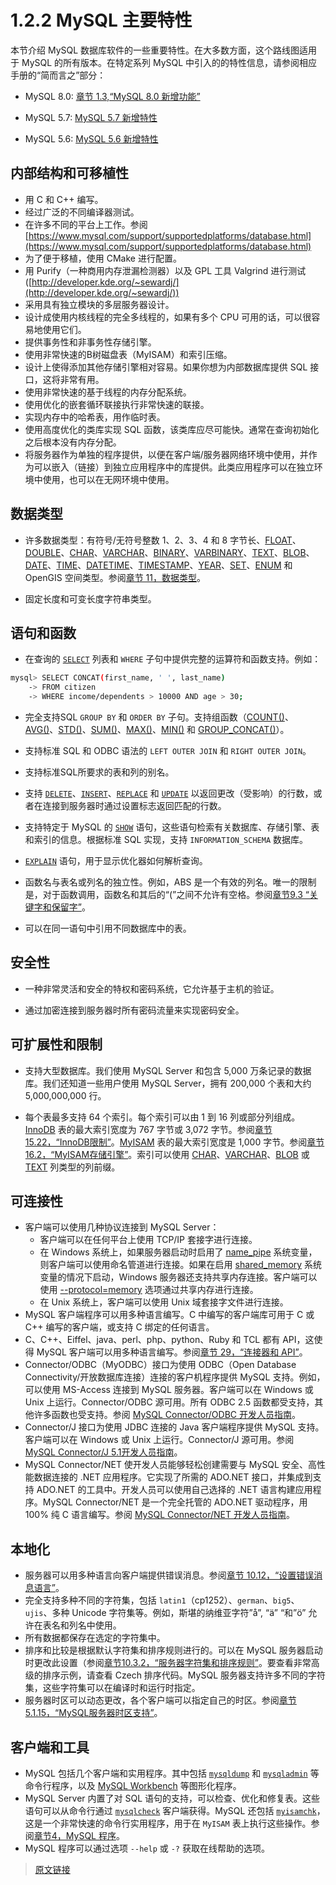 # 1.2.2 MySQL 主要特性

本节介绍 MySQL 数据库软件的一些重要特性。在大多数方面，这个路线图适用于 MySQL 的所有版本。在特定系列 MySQL 中引入的的特性信息，请参阅相应手册的“简而言之”部分：

- MySQL 8.0: [章节 1.3,“MySQL 8.0 新增功能”](/1/1.3/mysql-nutshell)

- MySQL 5.7: [MySQL 5.7 新增特性](https://dev.mysql.com/doc/refman/5.7/en/mysql-nutshell.html)

- MySQL 5.6: [MySQL 5.6 新增特性](https://dev.mysql.com/doc/refman/5.6/en/mysql-nutshell.html)

## 内部结构和可移植性

- 用 C 和 C++ 编写。
- 经过广泛的不同编译器测试。
- 在许多不同的平台上工作。参阅 [https://www.mysql.com/support/supportedplatforms/database.html](https://www.mysql.com/support/supportedplatforms/database.html)
- 为了便于移植，使用 CMake 进行配置。
- 用 Purify（一种商用内存泄漏检测器）以及 GPL 工具 Valgrind 进行测试([http://developer.kde.org/~sewardj/](http://developer.kde.org/~sewardj/))
- 采用具有独立模块的多层服务器设计。
- 设计成使用内核线程的完全多线程的，如果有多个 CPU 可用的话，可以很容易地使用它们。
- 提供事务性和非事务性存储引擎。
- 使用非常快速的B树磁盘表（MyISAM）和索引压缩。
- 设计上使得添加其他存储引擎相对容易。如果你想为内部数据库提供 SQL 接口，这将非常有用。
- 使用非常快速的基于线程的内存分配系统。
- 使用优化的嵌套循环联接执行非常快速的联接。
- 实现内存中的哈希表，用作临时表。
- 使用高度优化的类库实现 SQL 函数，该类库应尽可能快。通常在查询初始化之后根本没有内存分配。
- 将服务器作为单独的程序提供，以便在客户端/服务器网络环境中使用，并作为可以嵌入（链接）到独立应用程序中的库提供。此类应用程序可以在独立环境中使用，也可以在无网环境中使用。

## 数据类型

- 许多数据类型：有符号/无符号整数 1、2、3、4 和 8 字节长、[FLOAT](/11/11.1/11.1.4/floating-point-types)、[DOUBLE]((/1/1.11/1.11.4/floating-point-types))、[CHAR](/11/11.3/11.3.2/char)、[VARCHAR]((/11/11.3/11.3.2/char))、[BINARY](/11/11.3/11.3.3/binary-varbinary)、[VARBINARY](/11/11.3/11.3.3/binary-varbinary)、[TEXT](/11/11.3/11.3.4/blob)、[BLOB](/11/11.3/11.3.4/blob)、[DATE](/11/11.2/11.2.2/datetime)、[TIME](/11/11.2/11.2.3/time)、[DATETIME](/11/11.2/11.2.2/datetime)、[TIMESTAMP](/11/11.2/11.2.2/datetime)、[YEAR](/11/11.2/11.2.4/year)、[SET](/11/11.3/11.3.6/set)、[ENUM](/11/11.3/11.3.5/enum) 和 OpenGIS 空间类型。参阅[章节 11，数据类型](/11/data-types)。

- 固定长度和可变长度字符串类型。

## 语句和函数

- 在查询的 [`SELECT`](/13/13.2/13.2.10/select) 列表和 `WHERE` 子句中提供完整的运算符和函数支持。例如：

```bash
mysql> SELECT CONCAT(first_name, ' ', last_name)
    -> FROM citizen
    -> WHERE income/dependents > 10000 AND age > 30;
```

- 完全支持SQL `GROUP BY` 和 `ORDER BY` 子句。支持组函数（[COUNT()](/12/12.20/12.20.1/aggregate-functions)、[AVG()](/12/12.20/12.20.1/aggregate-functions)、[STD()](/12/12.20/12.20.1/aggregate-functions)、[SUM()](/12/12.20/12.20.1/aggregate-functions)、[MAX()](/12/12.20/12.20.1/aggregate-functions)、[MIN()](/12/12.20/12.20.1/aggregate-functions) 和 [GROUP_CONCAT()](/12/12.20/12.20.1/aggregate-functions)）。

- 支持标准 SQL 和 ODBC 语法的 `LEFT OUTER JOIN` 和 `RIGHT OUTER JOIN`。

- 支持标准SQL所要求的表和列的别名。

- 支持 [`DELETE`](/13/13.2/13.2.2/delete)、[`INSERT`](/13/13.2/13.2.6/insert)、[`REPLACE`](/13/13.2/13.2.9/replace) 和 [`UPDATE`](/13/13.2/13.2.13/update) 以返回更改（受影响）的行数，或者在连接到服务器时通过设置标志返回匹配的行数。

- 支持特定于 MySQL 的 [`SHOW`](/13/13.7/13.7.7/show) 语句，这些语句检索有关数据库、存储引擎、表和索引的信息。根据标准 SQL 实现，支持 `INFORMATION_SCHEMA` 数据库。

- [`EXPLAIN`](/13/13.8/13.8.2/explain) 语句，用于显示优化器如何解析查询。

- 函数名与表名或列名的独立性。例如，ABS 是一个有效的列名。唯一的限制是，对于函数调用，函数名和其后的“(”之间不允许有空格。参阅[章节9.3 “关键字和保留字”](/9/9.3/keywords)。

- 可以在同一语句中引用不同数据库中的表。

## 安全性

- 一种非常灵活和安全的特权和密码系统，它允许基于主机的验证。

- 通过加密连接到服务器时所有密码流量来实现密码安全。

## 可扩展性和限制

- 支持大型数据库。我们使用 MySQL Server 和包含 5,000 万条记录的数据库。我们还知道一些用户使用 MySQL Server，拥有 200,000 个表和大约 5,000,000,000 行。

- 每个表最多支持 64 个索引。每个索引可以由 1 到 16 列或部分列组成。[InnoDB](/15/innodb-storage-engine) 表的最大索引宽度为 767 字节或 3,072 字节。参阅[章节 15.22，“InnoDB限制”](/15/15.22/innodb-limits)。[MyISAM](/16/16.2/myisam-storage-engine) 表的最大索引宽度是 1,000 字节。参阅[章节 16.2，“MyISAM存储引擎”](/16/16.2/myisam-storage-engine)。索引可以使用 [CHAR](/11/11.3/11.3.2/char)、[VARCHAR](/11/11.3/11.3.2/char)、[BLOB](/11/11.3/11.3.4/blob) 或 [TEXT](/11/11.3/11.3.4/blob) 列类型的列前缀。

## 可连接性

- 客户端可以使用几种协议连接到 MySQL Server：
  - 客户端可以在任何平台上使用 TCP/IP 套接字进行连接。
  - 在 Windows 系统上，如果服务器启动时启用了 [name_pipe](/5/5.1/5.1.8/server-system-variables) 系统变量，则客户端可以使用命名管道进行连接。如果在启用 [shared_memory](/5/5.1/5.1.8/server-system-variable) 系统变量的情况下启动，Windows 服务器还支持共享内存连接。客户端可以使用 [--protocol=memory](/4/4.2/4.2.3/connection-options) 选项通过共享内存进行连接。
  - 在 Unix 系统上，客户端可以使用 Unix 域套接字文件进行连接。
- MySQL 客户端程序可以用多种语言编写。C 中编写的客户端库可用于 C 或 C++ 编写的客户端，或支持 C 绑定的任何语言。
- C、C++、Eiffel、java、perl、php、python、Ruby 和 TCL 都有 API，这使得 MySQL 客户端可以用多种语言编写。参阅[章节 29，“连接器和 API”](/29/connectors-apis)。
- Connector/ODBC（MyODBC）接口为使用 ODBC（Open Database Connectivity/开放数据库连接）连接的客户机程序提供 MySQL 支持。例如，可以使用 MS-Access 连接到 MySQL 服务器。客户端可以在 Windows 或 Unix 上运行。Connector/ODBC 源可用。所有 ODBC 2.5 函数都受支持，其他许多函数也受支持。参阅 [MySQL Connector/ODBC 开发人员指南](https://dev.mysql.com/doc/connector-odbc/en/)。
- Connector/J 接口为使用 JDBC 连接的 Java 客户端程序提供 MySQL 支持。客户端可以在 Windows 或 Unix 上运行。Connector/J 源可用。参阅 [MySQL Connector/J 5.1开发人员指南](https://dev.mysql.com/doc/connector-j/5.1/en/)。
- MySQL Connector/NET 使开发人员能够轻松创建需要与 MySQL 安全、高性能数据连接的 .NET 应用程序。它实现了所需的 ADO.NET 接口，并集成到支持 ADO.NET 的工具中。开发人员可以使用自己选择的 .NET 语言构建应用程序。MySQL Connector/NET 是一个完全托管的 ADO.NET 驱动程序，用 100% 纯 C 语言编写。参阅 [MySQL Connector/NET 开发人员指南](https://dev.mysql.com/doc/connector-net/en/)。

## 本地化

- 服务器可以用多种语言向客户端提供错误消息。参阅[章节 10.12，“设置错误消息语言”](/10/10.12/error-message-language)。
- 完全支持多种不同的字符集，包括 `latin1`（cp1252）、`german`、`big5`、`ujis`、多种 Unicode 字符集等。例如，斯堪的纳维亚字符”å”, “ä” “和”ö” 允许在表名和列名中使用。
- 所有数据都保存在选定的字符集中。
- 排序和比较是根据默认字符集和排序规则进行的。可以在 MySQL 服务器启动时更改此设置（参阅[章节10.3.2，“服务器字符集和排序规则”](/10/10.3/10.3.2/charset-server)。要查看非常高级的排序示例，请查看 Czech 排序代码。MySQL 服务器支持许多不同的字符集，这些字符集可以在编译时和运行时指定。
- 服务器时区可以动态更改，各个客户端可以指定自己的时区。参阅[章节 5.1.15，“MySQL服务器时区支持”](/5/5.1/5.1.15/time-zone-support)。

## 客户端和工具

- MySQL 包括几个客户端和实用程序。其中包括 [`mysqldump`](/4/4.5/4.5.4/mysqldump) 和 [`mysqladmin`](/4/4.5/4.5.2/mysqladmin) 等命令行程序，以及 [MySQL Workbench](/31/workbench) 等图形化程序。
- MySQL Server 内置了对 SQL 语句的支持，可以检查、优化和修复表。这些语句可以从命令行通过 [`mysqlcheck`](/4/4.5/4.5.3/mysqlcheck) 客户端获得。MySQL 还包括 [`myisamchk`](4/4.6x/4.6.4/myisamchk)，这是一个非常快速的命令行实用程序，用于在 `MyISAM` 表上执行这些操作。参阅[章节4，MySQL 程序](4/programs)。
- MySQL 程序可以通过选项 `--help` 或 `-?` 获取在线帮助的选项。

> [原文链接](https://dev.mysql.com/doc/refman/8.0/en/features.html)
